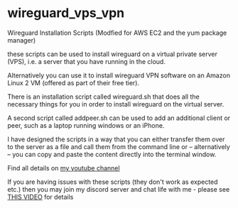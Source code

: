 # wireguard_vps_vpn
Wireguard Installation Scripts (Modfied for AWS EC2 and the yum package manager)

these scripts can be used to install wireguard on a virtual private server (VPS), i.e.
a server that you have running in the cloud.

Alternatively you can use it to install wireguard VPN software on an Amazon Linux 2 VM (offered as part of their free tier).

There is an installation script called wireguard.sh that does all the necessary things for you in order to install wireguard on the virtual server.

A second script called addpeer.sh can be used to add an additional client or peer, such as a laptop running windows or an iPhone.

I have designed the scripts in a way that you can either transfer them over to the server as a file and call them from the command line or – alternatively – you can copy and paste the content directly into the terminal window.

Find all details on [my youtube channel](https://www.youtube.com/channel/UCG5Ph9Mm6UEQLJJ-kGIC2AQ)

If you are having issues with these scripts (they don't work as expected etc.) then you may join my discord server and chat life with me - please see [THIS VIDEO](https://youtu.be/VouCBt1NTjw) for details
